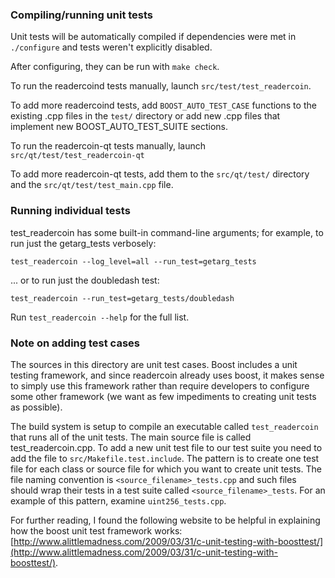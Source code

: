 ### Compiling/running unit tests

Unit tests will be automatically compiled if dependencies were met in `./configure`
and tests weren't explicitly disabled.

After configuring, they can be run with `make check`.

To run the readercoind tests manually, launch `src/test/test_readercoin`.

To add more readercoind tests, add `BOOST_AUTO_TEST_CASE` functions to the existing
.cpp files in the `test/` directory or add new .cpp files that
implement new BOOST_AUTO_TEST_SUITE sections.

To run the readercoin-qt tests manually, launch `src/qt/test/test_readercoin-qt`

To add more readercoin-qt tests, add them to the `src/qt/test/` directory and
the `src/qt/test/test_main.cpp` file.

### Running individual tests

test_readercoin has some built-in command-line arguments; for
example, to run just the getarg_tests verbosely:

    test_readercoin --log_level=all --run_test=getarg_tests

... or to run just the doubledash test:

    test_readercoin --run_test=getarg_tests/doubledash

Run `test_readercoin --help` for the full list.

### Note on adding test cases

The sources in this directory are unit test cases.  Boost includes a
unit testing framework, and since readercoin already uses boost, it makes
sense to simply use this framework rather than require developers to
configure some other framework (we want as few impediments to creating
unit tests as possible).

The build system is setup to compile an executable called `test_readercoin`
that runs all of the unit tests.  The main source file is called
test_readercoin.cpp. To add a new unit test file to our test suite you need 
to add the file to `src/Makefile.test.include`. The pattern is to create 
one test file for each class or source file for which you want to create 
unit tests.  The file naming convention is `<source_filename>_tests.cpp` 
and such files should wrap their tests in a test suite 
called `<source_filename>_tests`. For an example of this pattern, 
examine `uint256_tests.cpp`.

For further reading, I found the following website to be helpful in
explaining how the boost unit test framework works:
[http://www.alittlemadness.com/2009/03/31/c-unit-testing-with-boosttest/](http://www.alittlemadness.com/2009/03/31/c-unit-testing-with-boosttest/).
